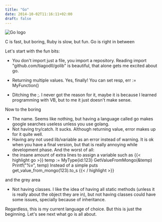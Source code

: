 ```yaml
---
title: "Go"
date: 2014-10-02T11:16:11+02:00
draft: false
---
```


![Go logo](http://golang.org/doc/gopher/frontpage.png "go logo")

C is fast, but boring,
Ruby is slow, but fun.
Go is right in between

Let's start with the fun bits:
- You don't import just a file, you import a repository.
Reading import "github.com/tiagodll/golib" is beautiful, that alone gets me excited about go.

- Returning multiple values. Yes, finally!
You can set resp, err := MyFunction()
- Ditching the ;. I never got the reason for it, maybe it is because I learned programming with VB, but to me it just doesn't make sense.

Now to the boring
- The name. Seems like nothing, but having a language called go makes google searches useless unless you use golang.
- Not having try/catch. It sucks. Although returning value, error makes up for it quite well.
- Having any not used lib/variable as an error instead of warning. It is ok when you have a final version, but that is really annoying while development phase.
And the worst of all: 
- the insane amount of extra lines to assign a variable such as
{{< highlight go >}}
temp := MyType{id:123}
GetValueFromMongo(&temp)
Printf("%v", temp)
Instead of a simple
puts get_value_from_mongo(123).to_s
{{< / highlight >}}

and the grey area
- Not having classes. I like the idea of having all static methods (unless it is really about the object they are in), but not having classes could have some issues, specially because of inheritance.

Regardless, this is my current language of choice.
But this is just the beginning. 
Let's see next what go is all about. 